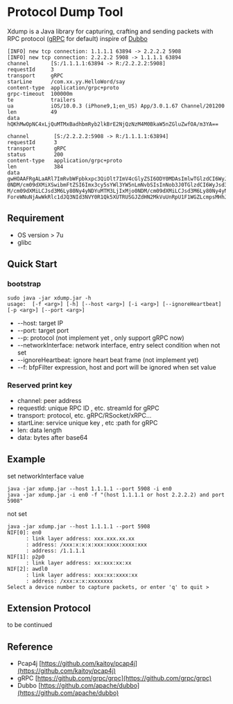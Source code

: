 # Protocol Dump Tool
Xdump is a Java library for capturing, crafting and sending packets with RPC protocol ([gRPC](https://github.com/grpc/grpc) for default) inspire of [Dubbo](https://github.com/apache/dubbo)    

```
[INFO] new tcp connection: 1.1.1.1 63894 -> 2.2.2.2 5908
[INFO] new tcp connection: 2.2.2.2 5908 -> 1.1.1.1 63894
channel       [S:/1.1.1.1:63894 -> R:/2.2.2.2:5908]                                                                                                
requestId     3                                                                                                                                                
transport     gRPC                                                                                                                                             
starLine      /com.xx.yy.HelloWord/say                                                                                                       
content-type  application/grpc+proto                                                                                                                                                                                                                                                                       
grpc-timeout  100000m                                                                                                                                                                                                                                                                                                                                                                                               
te            trailers                                                                                                                                         
ua            iOS/10.0.3 (iPhone9,1;en_US) App/3.0.1.67 Channel/201200                                                                                                                                                            
len           49                                                                                                                                               
data          hQKhMwOpNC4xLjQuMTMxBadhbmRyb2lkBrE2NjQzNzM4M0BkaW5nZGluZwfOA/m3YA==

channel        [S:/2.2.2.2:5908 -> R:/1.1.1.1:63894]                                                                                               
requestId      3                                                                                                                                               
transport      gRPC                                                                                                                                            
status         200                                                                                                                                             
content-type   application/grpc+proto                                                                                                                                                                                                                                     
len            384                                                                                                                                             
data           gwHOAAFRgALaARl7ImRvbWFpbkxpc3QiOlt7ImV4cGlyZSI6ODY0MDAsImlwTGlzdCI6WyJsd3M6Ly80Ny4yNDYuMTM3LjIwMzo0NDM/cm09dXMiLCJsd3M6Ly80Ny4yNDYuMTM3LjE5Nzo
0NDM/cm09dXMiXSwibmFtZSI6Imx3cy5sYWl3YW5nLmNvbSIsInNob3J0TGlzdCI6WyJsd3M6Ly80Ny4yNDYuMTM3LjIwOTo0NDM/cm09dXMiLCJsd3M6Ly80Ny4yNDYuMTM3LjIxMTo0ND
M/cm09dXMiLCJsd3M6Ly80Ny4yNDYuMTM3LjIxMjo0NDM/cm09dXMiLCJsd3M6Ly80Ny4yNDYuMTM3LjIxMDo0NDM/cm09dXMiXX1dfQPaAFhLSEJzQ0pvOWlJRDhaV1R4M3VkcU5hSE5Ue
ForeWNuNjAwWkRlc1dJQ3NId3NVY0R1Qk5XUTRUSGJZdHN2MkVuUnRpU1F1WGZLcmpsMHhJTXAyWElEQT09
```
## Requirement
+ OS version > 7u
+ glibc

## Quick Start

### bootstrap
```
sudo java -jar xdump.jar -h 
usage:  [-f <arg>] [-h] [--host <arg>] [-i <arg>] [--ignoreHeartbeat] [-p <arg>] [--port <arg>]
```
+ --host: target IP
+ --port: target port
+ --p: protocol (not implement yet , only support gRPC now)
+ --networkInterface: network interface, entry select condition when not set
+ --ignoreHeartbeat: ignore heart beat frame (not implement yet)
+ --f: bfpFilter expression, host and port will be ignored when set value 

### Reserved print key
+ channel: peer address
+ requestId: unique RPC ID , etc. streamId for gRPC
+ transport: protocol, etc. gRPC/RSocket/xRPC...
+ startLine: service unique key , etc :path for gRPC
+ len: data length
+ data: bytes after base64

## Example

set networkInterface value
```
java -jar xdump.jar --host 1.1.1.1 --port 5908 -i en0
java -jar xdump.jar -i en0 -f "(host 1.1.1.1 or host 2.2.2.2) and port 5908"
```

not set 
```
java -jar xdump.jar --host 1.1.1.1 --port 5908
NIF[0]: en0
      : link layer address: xxx.xxx.xx.xx
      : address: /xxx:x:x:x:xxx:xxxx:xxxx:xxx
      : address: /1.1.1.1
NIF[1]: p2p0
      : link layer address: xx:xxx:xx:xx
NIF[2]: awdl0
      : link layer address: xxx:xx:xxxx:xx
      : address: /xxx:x:x:xxxxxxxx
Select a device number to capture packets, or enter 'q' to quit > 
```

## Extension Protocol
 to be continued

## Reference
+ Pcap4j [https://github.com/kaitoy/pcap4j](https://github.com/kaitoy/pcap4j)
+ gRPC [https://github.com/grpc/grpc](https://github.com/grpc/grpc)
+ Dubbo [https://github.com/apache/dubbo](https://github.com/apache/dubbo)


